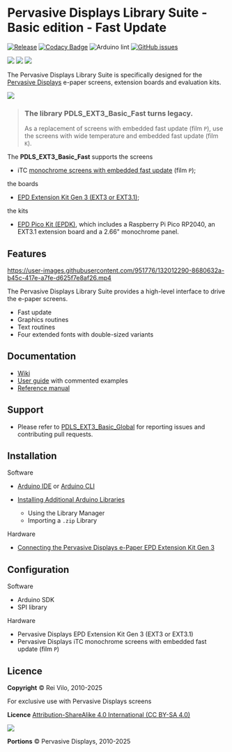 # Pervasive Displays Library Suite - Basic edition - Fast Update

[![Release](https://img.shields.io/github/v/release/rei-vilo/PDLS_EXT3_Basic_Fast)](https://github.com/rei-vilo/PDLS_EXT3_Basic_Fast/releases) [![Codacy Badge](https://app.codacy.com/project/badge/Grade/77ecc9fa99834e299505f5f2a7c83e53)](https://app.codacy.com/gh/rei-vilo/PDLS_EXT3_Basic_Fast/dashboard?utm_source=github.com&amp;utm_medium=referral&amp;utm_content=rei-vilo/PDLS_EXT3_Basic_Fast&amp;utm_campaign=Badge_Grade) ![Arduino lint](https://github.com/rei-vilo/PDLS_EXT3_Basic_Fast/actions/workflows/main.yml/badge.svg) [![GitHub issues](https://img.shields.io/github/issues/rei-vilo/PDLS_EXT3_Basic_Global)](https://github.com/rei-vilo/PDLS_EXT3_Basic_Global/issues)

[![](https://img.shields.io/badge/-Wiki-blue)](https://docs.pervasivedisplays.com/) [![](https://img.shields.io/badge/-User_Guide-blue)](https://pdls.pervasivedisplays.com/userguide/index.html) [![](https://img.shields.io/badge/-Reference_manual-blue)](https://pdls.pervasivedisplays.com/reference/html/index.html)

The Pervasive Displays Library Suite is specifically designed for the [Pervasive Displays](https://www.pervasivedisplays.com) e-paper screens, extension boards and evaluation kits.

![](https://pdls.pervasivedisplays.com/userguide/img/Logo_PDI_text_320.png)

> ### The library **PDLS_EXT3_Basic_Fast** turns legacy. 
>
> As a replacement of screens with embedded fast update (film `P`), use the screens with wide temperature and embedded fast update (film `K`).

The **PDLS_EXT3_Basic_Fast** supports the screens

* iTC [monochrome screens with embedded fast update](https://www.pervasivedisplays.com/products/?_sft_etc_itc=pu) (film `P`);

the boards

* [EPD Extension Kit Gen 3 (EXT3 or EXT3.1)](https://www.pervasivedisplays.com/product/epd-extension-kit-gen-3-EXT3/); 

the kits

* [EPD Pico Kit (EPDK)](https://www.pervasivedisplays.com/product/epd-pico-kit-epdk/), which includes a Raspberry Pi Pico RP2040, an EXT3.1 extension board and a 2.66" monochrome panel.

## Features

https://user-images.githubusercontent.com/951776/132012290-8680632a-b45c-417e-a7fe-d625f7e8af26.mp4

The Pervasive Displays Library Suite provides a high-level interface to drive the e-paper screens.

* Fast update
* Graphics routines
* Text routines
* Four extended fonts with double-sized variants

## Documentation

* [Wiki](https://docs.pervasivedisplays.com/) 
* [User guide](https://pdls.pervasivedisplays.com/userguide/index.html) with commented examples
* [Reference manual](https://rei-vilo.github.io/PDLS_EXT3_Basic_Documentation/index.html) 

## Support

* Please refer to [PDLS_EXT3_Basic_Global](https://github.com/rei-vilo/PDLS_EXT3_Basic_Global/issues) for reporting issues and contributing pull requests.

## Installation

Software

* [Arduino IDE](https://www.arduino.cc/en/software) or [Arduino CLI](https://arduino.github.io/arduino-cli/)
* [Installing Additional Arduino Libraries](https://www.arduino.cc/en/guide/libraries)

    + Using the Library Manager
    + Importing a `.zip` Library

Hardware

* [Connecting the Pervasive Displays e-Paper EPD Extension Kit Gen 3](https://embeddedcomputing.weebly.com/connecting-the-e-paper-epd-extension-kit-gen-3.html)

## Configuration

Software

* Arduino SDK
* SPI library

Hardware

* Pervasive Displays EPD Extension Kit Gen 3 (EXT3 or EXT3.1)
* Pervasive Displays iTC monochrome screens with embedded fast update (film `P`)

## Licence

**Copyright** &copy; Rei Vilo, 2010-2025

For exclusive use with Pervasive Displays screens

**Licence** [Attribution-ShareAlike 4.0 International (CC BY-SA 4.0)](./LICENCE.md)

![](img/by-sa.svg)

**Portions** &copy; Pervasive Displays, 2010-2025

